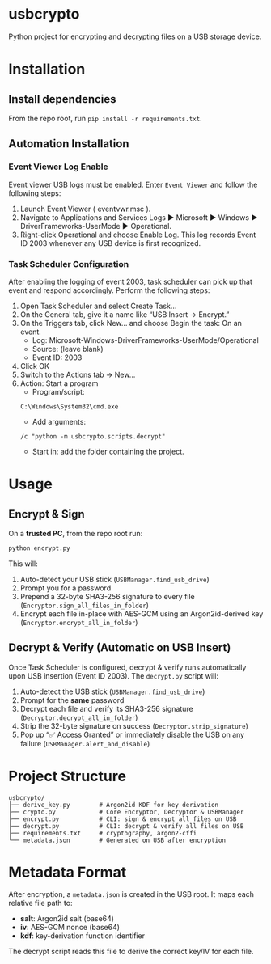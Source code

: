 # usbcrypto
Python project for encrypting and decrypting files on a USB storage device.

# Installation
## Install dependencies
From the repo root, run `pip install -r requirements.txt`.

## Automation Installation
### Event Viewer Log Enable
Event viewer USB logs must be enabled. Enter `Event Viewer` and follow the following steps:
1. Launch Event Viewer ( eventvwr.msc ).
2. Navigate to Applications and Services Logs ▶ Microsoft ▶ Windows ▶ DriverFrameworks-UserMode ▶ Operational.
3. Right-click Operational and choose Enable Log. This log records Event ID 2003 whenever any USB device is first recognized.

### Task Scheduler Configuration
After enabling the logging of event 2003, task scheduler can pick up that event and respond accordingly. Perform the following steps:
1. Open Task Scheduler and select Create Task…
2. On the General tab, give it a name like “USB Insert → Encrypt.”
3. On the Triggers tab, click New… and choose Begin the task: On an event.
    - Log: Microsoft-Windows-DriverFrameworks-UserMode/Operational
    - Source: (leave blank)
    - Event ID: 2003
4. Click OK
5. Switch to the Actions tab → New…
6. Action: Start a program
    - Program/script:
    ```
    C:\Windows\System32\cmd.exe
    ```
    - Add arguments:
    ```
    /c "python -m usbcrypto.scripts.decrypt"
    ```
    - Start in: add the folder containing the project.


# Usage
## Encrypt & Sign
On a **trusted PC**, from the repo root run:
```bash
python encrypt.py
```
This will:
1. Auto-detect your USB stick (`USBManager.find_usb_drive`)  
2. Prompt you for a password  
3. Prepend a 32-byte SHA3-256 signature to every file (`Encryptor.sign_all_files_in_folder`)  
4. Encrypt each file in-place with AES-GCM using an Argon2id-derived key (`Encryptor.encrypt_all_in_folder`)

## Decrypt & Verify (Automatic on USB Insert)
Once Task Scheduler is configured, decrypt & verify runs automatically upon USB insertion (Event ID 2003). The `decrypt.py` script will:
1. Auto-detect the USB stick (`USBManager.find_usb_drive`)  
2. Prompt for the **same** password  
3. Decrypt each file and verify its SHA3-256 signature (`Decryptor.decrypt_all_in_folder`)  
4. Strip the 32-byte signature on success (`Decryptor.strip_signature`)  
5. Pop up “✅ Access Granted” or immediately disable the USB on any failure (`USBManager.alert_and_disable`)

# Project Structure
```text
usbcrypto/
├── derive_key.py        # Argon2id KDF for key derivation
├── crypto.py            # Core Encryptor, Decryptor & USBManager
├── encrypt.py           # CLI: sign & encrypt all files on USB
├── decrypt.py           # CLI: decrypt & verify all files on USB
├── requirements.txt     # cryptography, argon2-cffi
└── metadata.json        # Generated on USB after encryption
```

# Metadata Format
After encryption, a `metadata.json` is created in the USB root. It maps each relative file path to:
- **salt**: Argon2id salt (base64)  
- **iv**: AES-GCM nonce (base64)  
- **kdf**: key-derivation function identifier  

The decrypt script reads this file to derive the correct key/IV for each file.
